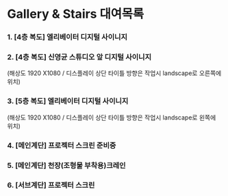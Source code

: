 # Gallery & Stairs 대여목록
### 1. [4층 복도] 엘리베이터 디지털 사이니지
### 2. [4층 복도] 신영균 스튜디오 앞 디지털 사이니지
   (해상도 1920 X1080 / 디스플레이 상단 타이틀 방향은 작업시 landscape로 오른쪽에 위치)
### 3. [5층 복도] 엘리베이터 디지털 사이니지
   (해상도 1920 X1080 / 디스플레이 상단 타이틀 방향은 작업시 landscape로 왼쪽에 위치)
### 4. [메인계단] 프로젝터 스크린	준비중
### 5. [메인계단] 천장(조형물 부착용)크레인
### 6. [서브계단] 프로젝터 스크린